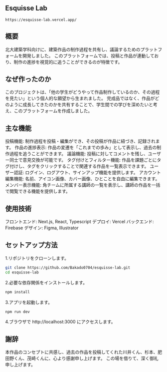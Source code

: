 ## Esquisse Lab

```
https://esquisse-lab.vercel.app/
```

## 概要

北大建築学科向けに、建築作品の制作過程を共有し、議論するためのプラットフォームを開発しました。
このプラットフォームでは、投稿と作品が連動しており、制作の進捗を視覚的に追うことができるのが特徴です。

## なぜ作ったのか

このプロジェクトは、「他の学生がどうやって作品制作しているのか、その過程を見たい」という個人的な願望から生まれました。
完成品ではなく、作品がどのように成長してきたのかを共有することで、学生間での学びを深めたいと考え、このプラットフォームを作成しました。

## 主な機能

投稿機能: 制作過程を投稿・編集ができ、その投稿が作品に紐づき、記録されます。
作品の進捗表示: 作品の変遷を「これまでの歩み」として表示し、過去の制作過程を追うことができます。
議論機能: 投稿に対してコメントを残し、ユーザー同士で意見交換が可能です。
タグ付けとフィルター機能: 作品を課題ごとにタグ付けし、タグをクリックすることで関連する作品を一覧表示できます。
ユーザー認証: ログイン、ログアウト、サインアップ機能を提供します。
アカウント編集機能: 名前、アイコン画像、カバー画像、ひとことを自由に編集できます。
メンバー表示機能: 角チームに所属する講師の一覧を表示し、講師の作品を一括で閲覧できる機能を提供します。

## 使用技術

フロントエンド: Next.js, React, Typescript
デプロイ: Vercel
バックエンド: Firebase
デザイン: Figma, Illustrator

## セットアップ方法

1.リポジトリをクローンします。
```bash
git clone https://github.com/Bakado0704/esquisse-lab.git
cd esquisse-lab
```
2.必要な依存関係をインストールします。
``` bash
npm install
```
3.アプリを起動します。
```bash
npm run dev
```
4.ブラウザで http://localhost:3000 にアクセスします。

## 謝辞

本作品のコンセプトに共感し、過去の作品を投稿してくれた川井くん、杉本、肥田野くん、茂崎くんに、心より感謝申し上げます。
この場を借りて、深く御礼申し上げます。
